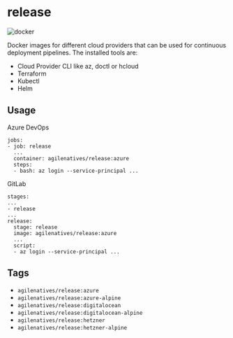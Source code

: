 # release

![docker](https://github.com/agilenatives/release/workflows/docker/badge.svg?branch=master)

Docker images for different cloud providers that can be used for continuous deployment pipelines.
The installed tools are:

- Cloud Provider CLI like az, doctl or hcloud
- Terraform
- Kubectl
- Helm

## Usage

Azure DevOps
```
jobs:
- job: release
  ...
  container: agilenatives/release:azure
  steps:
  - bash: az login --service-principal ...
```

GitLab
```
stages:
...
- release
...
release:
  stage: release
  image: agilenatives/release:azure
  ...
  script:
  - az login --service-principal ...
```

## Tags

- `agilenatives/release:azure`
- `agilenatives/release:azure-alpine`
- `agilenatives/release:digitalocean`
- `agilenatives/release:digitalocean-alpine`
- `agilenatives/release:hetzner`
- `agilenatives/release:hetzner-alpine`